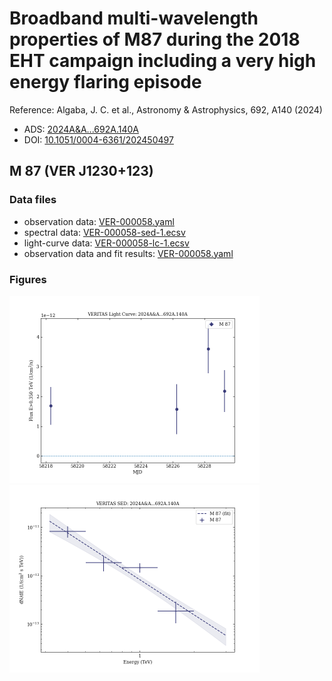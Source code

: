 # Broadband multi-wavelength properties of M87 during the 2018 EHT campaign including a very high energy flaring episode

Reference:
Algaba, J. C. et al., Astronomy & Astrophysics, 692, A140 (2024)

- ADS: [2024A&A...692A.140A](http://adsabs.harvard.edu/abs/2024A&A...692A.140A)
- DOI: [10.1051/0004-6361/202450497](https://doi.org/10.1051/0004-6361/202450497)

## M 87 (VER J1230+123)
### Data files

- observation data: [VER-000058.yaml](VER-000058.yaml)
- spectral data: [VER-000058-sed-1.ecsv](VER-000058-sed-1.ecsv)
- light-curve data: [VER-000058-lc-1.ecsv](VER-000058-lc-1.ecsv)
- observation data and fit results: [VER-000058.yaml](VER-000058.yaml)


### Figures

<img src="figures/2024A&A...692A.140A-VER-58-1-lc.png" alt="drawing" width="400"/>
<img src="figures/2024A&A...692A.140A-VER-58-1-sed.png" alt="drawing" width="400"/>
